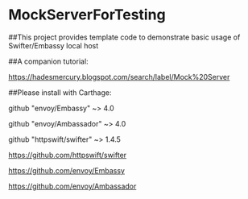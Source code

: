 # MockServerForTesting

##This project provides template code to demonstrate basic usage of Swifter/Embassy local host

##A companion tutorial: 

https://hadesmercury.blogspot.com/search/label/Mock%20Server

##Please install with Carthage:

github "envoy/Embassy" ~> 4.0

github "envoy/Ambassador" ~> 4.0

github "httpswift/swifter" ~> 1.4.5

https://github.com/httpswift/swifter

https://github.com/envoy/Embassy

https://github.com/envoy/Ambassador

